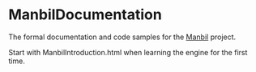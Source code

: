 # ManbilDocumentation

The formal documentation and code samples for the [Manbil](https://github.com/heyx3/Manbil) project.

Start with ManbilIntroduction.html when learning the engine for the first time.
